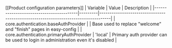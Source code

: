 [[Product configuration parameters]]
| Variable                                | Value   | Description                                                                       |
|-----------------------------------------|---------|-----------------------------------------------------------------------------------|
| core.authentication.baseAuthProvider    |         | Base used to replace "welcome" and "finish" pages in easy-config                  |
| core.authentication.primaryAuthProvider | 'local' | Primary auth provider can be used to login in administration even it's disabled   |